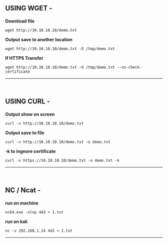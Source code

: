 USING WGET -
------------------------------------------------------------------------------------------------------------------

#### 

**Download file**
    
    wget http://10.10.10.10/demo.txt

**Output save to another location**
    
    wget http://10.10.10.10/demo.txt -O /tmp/demo.txt

**If HTTPS Transfer**
    
    wget http://10.10.10.10/demo.txt -O /tmp/demo.txt --no-check-certificate
------------------------------------------------------------------------------------------------------------------

</br>

USING CURL -
------------------------------------------------------------------------------------------------------------------

#### 

**Output show on screen**
    
    curl -v http://10.10.10.10/demo.txt

**Output save to file**
    
    curl -v http://10.10.10.10/demo.txt -o demo.txt

**-k to ingnore certificate**
    
    curl -v https://10.10.10.10/demo.txt -o demo.txt -k
------------------------------------------------------------------------------------------------------------------

</br>

NC / Ncat -
------------------------------------------------------------------------------------------------------------------

#### 

**run on machine**
    
    nc64.exe -nlvp 443 > 1.txt

**run on kali**
    
    nc -v 192.168.1.14 443 < 1.txt
------------------------------------------------------------------------------------------------------------------
